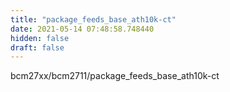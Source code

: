 ```yaml
---
title: "package_feeds_base_ath10k-ct"
date: 2021-05-14 07:48:58.748440
hidden: false
draft: false
---
```


bcm27xx/bcm2711/package_feeds_base_ath10k-ct

